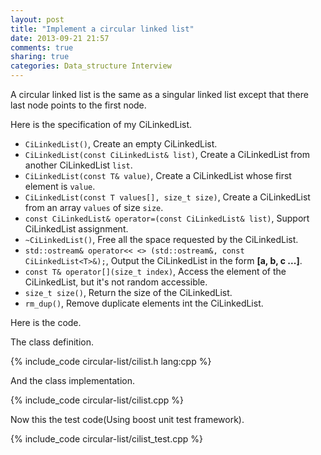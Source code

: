 ```yaml
---
layout: post
title: "Implement a circular linked list"
date: 2013-09-21 21:57
comments: true
sharing: true
categories: Data_structure Interview
---
```


A circular linked list is the same as a singular linked list except that
there last node points to the first node.

Here is the specification of my CiLinkedList.

* ``CiLinkedList()``, Create an empty CiLinkedList.
* ``CiLinkedList(const CiLinkedList& list)``, Create a CiLinkedList from another
CiLinkedList ``list``.
* ``CiLinkedList(const T& value)``, Create a CiLinkedList whose first element
is ``value``.
* ``CiLinkedList(const T values[], size_t size)``, Create a CiLinkedList from
an array ``values`` of size ``size``.
* ``const CiLinkedList& operator=(const CiLinkedList& list)``, Support
CiLinkedList assignment.
* ``~CiLinkedList()``, Free all the space requested by the CiLinkedList.
* ``std::ostream& operator<< <> (std::ostream&, const CiLinkedList<T>&);``,
Output the CiLinkedList in the form **[a, b, c ...]**.
* ``const T& operator[](size_t index)``, Access the element of the CiLinkedList,
but it's not random accessible.
* ``size_t size()``, Return the size of the CiLinkedList.
* ``rm_dup()``, Remove duplicate elements int the CiLinkedList.

Here is the code.

The class definition.

{% include_code circular-list/cilist.h lang:cpp %}

And the class implementation.

{% include_code circular-list/cilist.cpp %}

Now this the test code(Using boost unit test framework).

{% include_code circular-list/cilist_test.cpp %}
